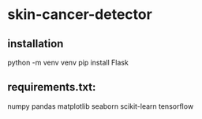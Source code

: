 # skin-cancer-detector


## installation

python -m venv venv
pip install Flask

## requirements.txt:
numpy
pandas
matplotlib
seaborn
scikit-learn
tensorflow

